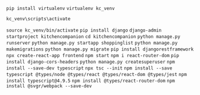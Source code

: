 `pip install virtualenv`
`virtualenv kc_venv`

<!-- Windows -->

`kc_venv\scripts\activate`

<!-- Linux/Mac -->

`source kc_venv/bin/activate`
`pip install django`
`django-admin startproject kitchencompanion`
`cd kitchencompanion`
`python manage.py runserver`
`python manage.py startapp shoppinglist`
`python manage.py makemigrations`
`python manage.py migrate`
`pip install djangorestframework`
`npx create-react-app frontend`
`npm start`
`npm i react-router-dom`
`pip install django-cors-headers`
`python manage.py createsuperuser`
`npm install --save-dev typescript`
`npx tsc --init`
`npm install --save typescript @types/node @types/react @types/react-dom @types/jest`
`npm install typescript@4.9.5`
`npm install @types/react-router-dom`
`npm install @svgr/webpack --save-dev`
